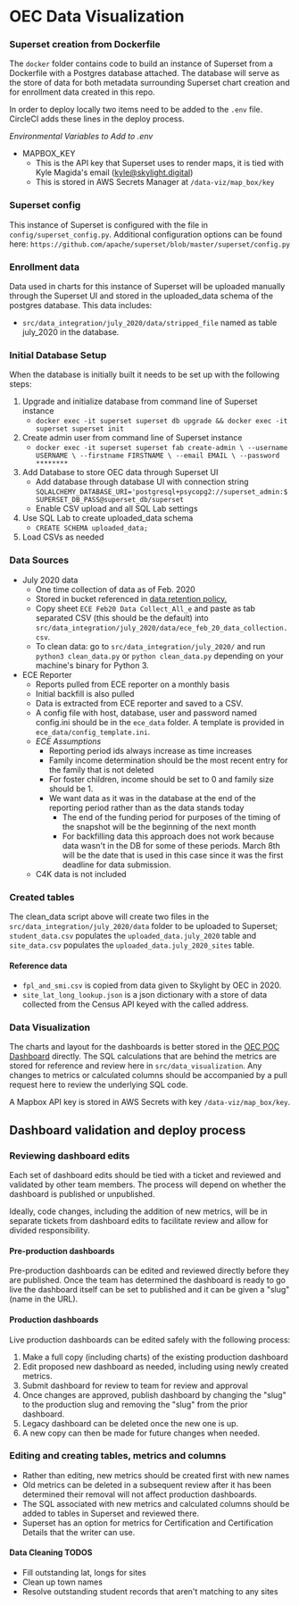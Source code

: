 # OEC Data Visualization

### Superset creation from Dockerfile

The `docker` folder contains code to build an instance of Superset from a Dockerfile with a Postgres database attached.
The database will serve as the store of data for both metadata surrounding Superset chart creation and for enrollment data created in this repo.

In order to deploy locally two items need to be added to the `.env` file. CircleCI adds these lines in the deploy process. 

_Environmental Variables to Add to .env_
- MAPBOX_KEY
  - This is the API key that Superset uses to render maps, it is tied with Kyle Magida's email (kyle@skylight.digital)
  - This is stored in AWS Secrets Manager at `/data-viz/map_box/key`

### Superset config

This instance of Superset is configured with the file in `config/superset_config.py`. Additional configuration options can be found here: `https://github.com/apache/superset/blob/master/superset/config.py`

### Enrollment data

Data used in charts for this instance of Superset will be uploaded manually through the Superset UI and stored in the uploaded_data schema of the postgres database.
This data includes:
- `src/data_integration/july_2020/data/stripped_file` named as table july_2020 in the database.

### Initial Database Setup
 
When the database is initially built it needs to be set up with the following steps:

1. Upgrade and initialize database from command line of Superset instance
   - `docker exec -it superset superset db upgrade && docker exec -it superset superset init`
1. Create admin user from command line of Superset instance
   - `docker exec -it superset superset fab create-admin \
                 --username USERNAME \
                --firstname FIRSTNAME \
                --email EMAIL \
                --password ********`
1. Add Database to store OEC data through Superset UI 
   - Add database through database UI with connection string `SQLALCHEMY_DATABASE_URI='postgresql+psycopg2://superset_admin:$SUPERSET_DB_PASS@superset_db/superset`
   - Enable CSV upload and all SQL Lab settings
1. Use SQL Lab to create uploaded_data schema
   - `CREATE SCHEMA uploaded_data;`
1. Load CSVs as needed 

### Data Sources

- July 2020 data
  - One time collection of data as of Feb. 2020
  - Stored in bucket referenced in [data retention policy.](https://docs.google.com/document/d/1fBBjWPdC9w8YUlCT47s9-G9jzy0vOQ9ejONviXkkCxI/edit#heading=h.3aiijg3fhho3)
  - Copy sheet `ECE Feb20 Data Collect_All_e` and paste as tab separated CSV (this should be the default) into `src/data_integration/july_2020/data/ece_feb_20_data_collection.csv`.
  - To clean data: go to `src/data_integration/july_2020/` and run `python3 clean_data.py` or `python clean_data.py` depending on your machine's binary for Python 3.
- ECE Reporter
  - Reports pulled from ECE reporter on a monthly basis
  - Initial backfill is also pulled
  - Data is extracted from ECE reporter and saved to a CSV.  
  - A config file with host, database, user and password named config.ini should be in the `ece_data` folder. A template 
  is provided in `ece_data/config_template.ini`.
  - _ECE Assumptions_    
    - Reporting period ids always increase as time increases
    - Family income determination should be the most recent entry for the family that is not deleted
    - For foster children, income should be set to 0 and family size should be 1.
    - We want data as it was in the database at the end of the reporting period rather than as the data stands today
      - The end of the funding period for purposes of the timing of the snapshot will be the beginning of the next month
      - For backfilling data this approach does not work because data wasn't in the DB for some of these periods. March 8th 
      will be the date that is used in this case since it was the first deadline for data submission.  
  - C4K data is not included 
   
### Created tables

The clean_data script above will create two files in the `src/data_integration/july_2020/data` folder to be uploaded to Superset; 
`student_data.csv` populates the `uploaded_data.july_2020` table and `site_data.csv` populates the `uploaded_data.july_2020_sites` table. 


#### Reference data

- `fpl_and_smi.csv` is copied from data given to Skylight by OEC in 2020.
- `site_lat_long_lookup.json` is a json dictionary with a store of data collected from the Census API keyed with the called address.
  
### Data Visualization

The charts and layout for the dashboards is better stored in the [OEC POC Dashboard](http://ec2-3-134-85-99.us-east-2.compute.amazonaws.com/superset/dashboard/3/) directly. 
The SQL calculations that are behind the metrics are stored for reference and review here in `src/data_visualization`. 
Any changes to metrics or calculated columns should be accompanied by a pull request here to review the underlying SQL code.

A Mapbox API key is stored in AWS Secrets with key `/data-viz/map_box/key`. 

## Dashboard validation and deploy process

### Reviewing dashboard edits

Each set of dashboard edits should be tied with a ticket and reviewed and validated by other team members. The process will depend on whether the dashboard is published or unpublished.

Ideally, code changes, including the addition of new metrics, will be in separate tickets from dashboard edits to facilitate review and allow for divided responsibility.

#### Pre-production dashboards

Pre-production dashboards can be edited and reviewed directly before they are published. Once the team has determined the dashboard is ready to go live the dashboard itself can be set to published and it can be given a "slug" (name in the URL).
  
#### Production dashboards

Live production dashboards can be edited safely with the following process:

1. Make a full copy (including charts) of the existing production dashboard
1. Edit proposed new dashboard as needed, including using newly created metrics.
1. Submit dashboard for review to team for review and approval
1. Once changes are approved, publish dashboard by changing the "slug" to the production slug and removing the "slug" from the prior dashboard.
1. Legacy dashboard can be deleted once the new one is up. 
1. A new copy can then be made for future changes when needed.


### Editing and creating tables, metrics and columns

- Rather than editing, new metrics should be created first with new names
- Old metrics can be deleted in a subsequent review after it has been determined their removal will not affect production dashboards.
- The SQL associated with new metrics and calculated columns should be added to tables in Superset and reviewed there.
- Superset has an option for metrics for Certification and Certification Details that the writer can use.

#### Data Cleaning TODOS
- Fill outstanding lat, longs for sites
- Clean up town names
- Resolve outstanding student records that aren't matching to any sites

